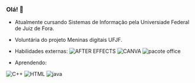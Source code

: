 ### Olá! 👋

- Atualmente cursando Sistemas de Informação pela Universiade Federal de Juiz de Fora.
- Voluntária do projeto Meninas digitais UFJF.

- Habilidades externas:
![AFTER EFFECTS](https://github.com/luizacaldeira/luizacaldeira/assets/143027265/f25860de-905f-479e-9ae1-91eb95c6a0c2)
![CANVA](https://github.com/luizacaldeira/luizacaldeira/assets/143027265/e0f3565f-a21a-49f4-89e1-5e73a250aeb8)
![pacote office](https://github.com/luizacaldeira/luizacaldeira/assets/143027265/49636dee-1e08-4a68-a9fc-5d84b73f8192)

- Aprendendo:

![C++](https://github.com/luizacaldeira/luizacaldeira/assets/143027265/67a589d2-91eb-4df3-b989-c854c12561f1)
![HTML](https://github.com/luizacaldeira/luizacaldeira/assets/143027265/d3867d74-c147-4ce4-860a-565a5ec5b8b4)
![java](https://github.com/luizacaldeira/luizacaldeira/assets/143027265/d7fc973d-b8bd-4c1f-b754-dc7aa3b93bee)

